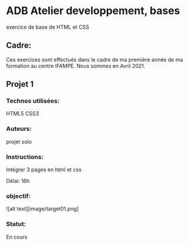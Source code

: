 # ADB Atelier developpement, bases
exercice de base de HTML et CSS

## Cadre:
Ces exercices sont effectués dans le cadre de ma première année de ma formation au centre IFAMPE. 
Nous sommes en Avril 2021.


## Projet 1
### Technos utilisées:
HTML5
CSS3

### Auteurs: 
projet solo

### Instructions:
Intégrer 3 pages en html et css

Délai: 16h

### objectif:
![alt text][image/target01.png]

### Statut:
En cours



